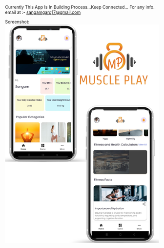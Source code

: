 Currently This App Is In Building Process...Keep Connected...
For any info. email at :- sangamgarg17@gmail.com

Screenshot:
![MusclePlay](https://github.com/SangamGarg/SangamGarg/blob/f3d8a5ffdb465bc399432219cafabe2bcf8b74f2/muscleplay.png)
